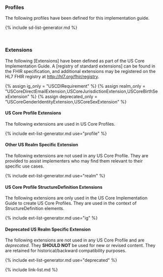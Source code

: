 ### Profiles

The following profiles have been defined for this implementation guide.

<!-- ================================================ -->
<!--  use this line to include an autogenerated list of all profiles and highlight new ones using the input/data/new_stuff.yml list. Remove it if you would like to hand generate it -->

{% include sd-list-generator.md %}
<!-- ================================================ -->

<br />

### Extensions

The following [Extensions] have been defined as part of the US Core Implementation Guide. A [registry of standard extensions] can be found in the FHIR specification, and additional extensions may be registered on the HL7 FHIR registry at <http://hl7.org/fhir/registry>.

 <!-- string parameters passed in from the page used to define the extension for each section -->
 <!-- In future, need to convert to data file as csv if gets bigger -->
{% assign ig_only = "USCDIRequirement" %}
{% assign realm_only = "USCoreDirectEmailExtension,USCoreJurisdictionExtension,USCoreBirthSexExtension" %}
{% assign deprecated_only = "USCoreGenderIdentityExtension,USCoreSexExtension" %}

#### US Core Profile Extensions
The following extensions are used in US Core Profiles.

{% include ext-list-generator.md use="profile" %}

#### Other US Realm Specific Extension
The following extensions are not used in any US Core Profile. They are provided to assist implementers who may find them relevant to their specific use cases.

{% include ext-list-generator.md use="realm" %}

#### US Core Profile StructureDefinition Extensions
The following extensions are only used in the US Core Implementation Guide to create US Core Profiles. They are used in the context of StructureDefinition elements.

{% include ext-list-generator.md use="ig" %}

#### Deprecated US Realm Specific Extension

The following extensions are not used in any US Core Profile and are *deprecated*. They **SHOULD NOT** be used for new or revised content. They are retained for historical/backward compatibility purposes.

{% include ext-list-generator.md use="deprecated" %}

{% include link-list.md %}

<br />
